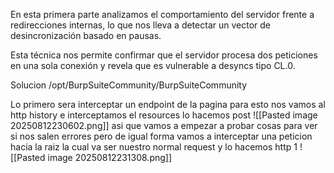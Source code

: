 En esta primera parte analizamos el comportamiento del servidor frente a redirecciones internas, lo que nos lleva a detectar un vector de desincronización basado en pausas.

Esta técnica nos permite confirmar que el servidor procesa dos peticiones en una sola conexión y revela que es vulnerable a desyncs tipo CL.0.

Solucion
/opt/BurpSuiteCommunity/BurpSuiteCommunity

Lo primero sera interceptar un endpoint de la pagina para esto nos vamos al http history e interceptamos el resources lo hacemos post
![[Pasted image 20250812230602.png]]
asi que vamos a empezar a probar cosas para ver si nos salen errores pero de igual forma vamos a interceptar una peticion hacia la raiz
la cual va ser nuestro normal request y lo hacemos http 1
![[Pasted image 20250812231308.png]]

